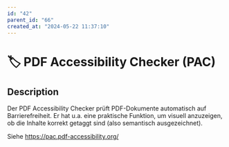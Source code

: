 ```yaml
---
id: "42"
parent_id: "66"
created_at: "2024-05-22 11:37:10"
---
```


# 🏷️ PDF Accessibility Checker (PAC)

## Description

Der PDF Accessibility Checker prüft PDF-Dokumente automatisch auf Barrierefreiheit. Er hat u.a. eine praktische Funktion, um visuell anzuzeigen, ob die Inhalte korrekt getaggt sind (also semantisch ausgezeichnet).

Siehe <https://pac.pdf-accessibility.org/>